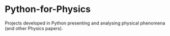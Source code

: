 # Python-for-Physics
Projects developed in Python presenting and analysing physical phenomena (and other Physics papers).
